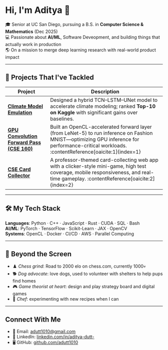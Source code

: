 # Hi, I'm Aditya 👋

🎓 Senior at UC San Diego, pursuing a B.S. in **Computer Science & Mathematics** (Dec 2025)  
💻 Passionate about **AI/ML**, Software Deveopment, and building things that actually work in production  
🌎 On a mission to merge deep learning research with real-world product impact

---

## 🚀 Projects That I've Tackled

| Project | Description |
|---------|-------------|
| **[Climate Model Emulation](https://drive.google.com/file/d/1-IUepVye-bAXqH59E0wrKC0rqCS_5oHR/view?usp=sharing)** | Designed a hybrid TCN–LSTM–UNet model to accelerate climate modeling; ranked **Top-10 on Kaggle** with significant gains over baselines. |
| **[GPU Convolution Forward Pass (CSE 160)](https://docs-cse160.readthedocs.io/en/latest/PA6.html)** | Built an OpenCL-accelerated forward layer (from LeNet-5) to run inference on Fashion MNIST—optimizing GPU inference for performance-critical workloads. :contentReference[oaicite:1]{index=1} |
| **[CSE Card Collector](https://github.com/cse110-sp25-group30/cse110-sp25-group30)** | A professor-themed card-collecting web app with a clicker-style mini-game, high test coverage, mobile responsiveness, and real-time gameplay. :contentReference[oaicite:2]{index=2} |

---

## 🛠️ My Tech Stack

**Languages**: Python · C++ · JavaScript · Rust · CUDA · SQL · Bash  
**AI/ML**: PyTorch · TensorFlow · Scikit-Learn · JAX · OpenCV  
**Systems**: OpenCL · Docker · CI/CD · AWS · Parallel Computing  

---

## 🌟 Beyond the Screen

-  ♟️ *Chess grind*: Road to 2000 elo on chess.com, currently 1000💀
-  🐕 *Dog advocate*: love dogs, used to volunteer with shelters to help pups find homes  
-  🎮 *Game theorist at heart*: design and play strategy board and digital games  
-  🍜 *Chef*: experimenting with new recipes when I can

---

##  Connect With Me

-  📧 Email: [adutt1010@gmail.com](mailto:adutt1010@gmail.com)  
-  💼 LinkedIn: [linkedin.com/in/aditya-dutt-](https://www.linkedin.com/in/aditya-dutt-)  
-  🖥️ GitHub: [github.com/adutt1010](https://github.com/adutt1010)  
  
